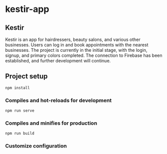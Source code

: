 # kestir-app

## Kestir

Kestir is an app for hairdressers, beauty salons, and various other businesses. Users can log in and book appointments with the nearest businesses. The project is currently in the initial stage, with the login, signup, and primary colors completed. The connection to Firebase has been established, and further development will continue.

## Project setup

```
npm install
```

### Compiles and hot-reloads for development

```
npm run serve
```

### Compiles and minifies for production

```
npm run build
```

### Customize configuration
